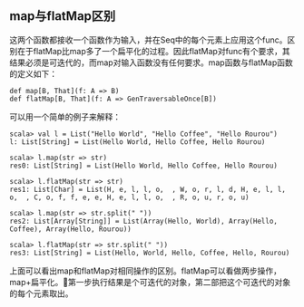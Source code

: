 ## map与flatMap区别

这两个函数都接收一个函数作为输入，并在Seq中的每个元素上应用这个func。区别在于flatMap比map多了一个扁平化的过程。因此flatMap对func有个要求，其结果必须是可迭代的，而map对输入函数没有任何要求。map函数与flatMap函数的定义如下：

```
def map[B, That](f: A => B)
def flatMap[B, That](f: A => GenTraversableOnce[B])
```

可以用一个简单的例子来解释：

```
scala> val l = List("Hello World", "Hello Coffee", "Hello Rourou")
l: List[String] = List(Hello World, Hello Coffee, Hello Rourou)

scala> l.map(str => str)
res0: List[String] = List(Hello World, Hello Coffee, Hello Rourou)

scala> l.flatMap(str => str)
res1: List[Char] = List(H, e, l, l, o,  , W, o, r, l, d, H, e, l, l, o,  , C, o, f, f, e, e, H, e, l, l, o,  , R, o, u, r, o, u)

scala> l.map(str => str.split(" "))
res2: List[Array[String]] = List(Array(Hello, World), Array(Hello, Coffee), Array(Hello, Rourou))

scala> l.flatMap(str => str.split(" "))
res3: List[String] = List(Hello, World, Hello, Coffee, Hello, Rourou)
```

上面可以看出map和flatMap对相同操作的区别。flatMap可以看做两步操作，map+扁平化。第一步执行结果是个可迭代的对象，第二部把这个可迭代的对象的每个元素取出。
